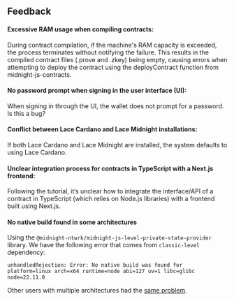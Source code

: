 
## Feedback

#### Excessive RAM usage when compiling contracts:

During contract compilation, if the machine's RAM capacity is exceeded, the process terminates without notifying the failure. This results in the compiled contract files (.prove and .zkey) being empty, causing errors when attempting to deploy the contract using the deployContract function from midnight-js-contracts.

#### No password prompt when signing in the user interface (UI):

When signing in through the UI, the wallet does not prompt for a password. Is this a bug?

#### Conflict between Lace Cardano and Lace Midnight installations:

If both Lace Cardano and Lace Midnight are installed, the system defaults to using Lace Cardano.

#### Unclear integration process for contracts in TypeScript with a Next.js frontend:

Following the tutorial, it’s unclear how to integrate the interface/API of a contract in TypeScript (which relies on Node.js libraries) with a frontend built using Next.js.

#### No native build found in some architectures

Using the `@midnight-ntwrk/midnight-js-level-private-state-provider` library. We have the following error that comes from `classic-level` dependency:

```
unhandledRejection: Error: No native build was found for platform=linux arch=x64 runtime=node abi=127 uv=1 libc=glibc node=22.11.0
```

Other users with multiple architectures had the [same problem](https://github.com/Level/classic-level/issues/82).

